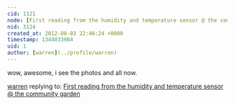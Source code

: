 ```yaml
---
cid: 1121
node: [First reading from the humidity and temperature sensor @ the community garden](../notes/cindyexcites/8-3-2012/first-reading-humidity-and-temperature-senson-community-garden)
nid: 3124
created_at: 2012-08-03 22:46:24 +0000
timestamp: 1344033984
uid: 1
author: [warren](../profile/warren)
---
```


wow, awesome, i see the photos and all now.

[warren](../profile/warren) replying to: [First reading from the humidity and temperature sensor @ the community garden](../notes/cindyexcites/8-3-2012/first-reading-humidity-and-temperature-senson-community-garden)

